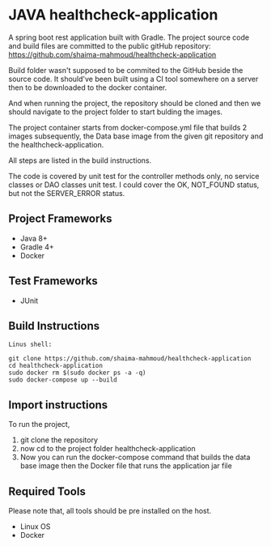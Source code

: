 # JAVA healthcheck-application 
A spring boot rest application built with Gradle.
The project source code and build files are committed to the public gitHub repository: https://github.com/shaima-mahmoud/healthcheck-application

Build folder wasn't supposed to be commited to the GitHub beside the source code.
It should've been built using a CI tool somewhere on a server then to be downloaded to the docker container.

And when running the project, the repository should be cloned and then we should navigate to the project folder to start bulding the images.

The project container starts from docker-compose.yml file that builds 2 images subsequently,
the Data base image from the given git repository and the healthcheck-application.

All steps are listed in the build instructions.

The code is covered by unit test for the controller methods only, no service classes or DAO classes unit test.
I could cover the OK, NOT_FOUND status, but not the SERVER_ERROR status.

## Project Frameworks
* Java 8+
* Gradle 4+
* Docker

## Test Frameworks
* JUnit

## Build Instructions
	Linus shell: 
	
	git clone https://github.com/shaima-mahmoud/healthcheck-application
	cd healthcheck-application
	sudo docker rm $(sudo docker ps -a -q)
	sudo docker-compose up --build

## Import instructions
To run the project,
1. git clone the repository
2. now cd to the project folder healthcheck-application
3. Now you can run the docker-compose command that builds the data base image then the Docker file that runs the application jar file

## Required Tools
Please note that, all tools should be pre installed on the host.

* Linux OS
* Docker
